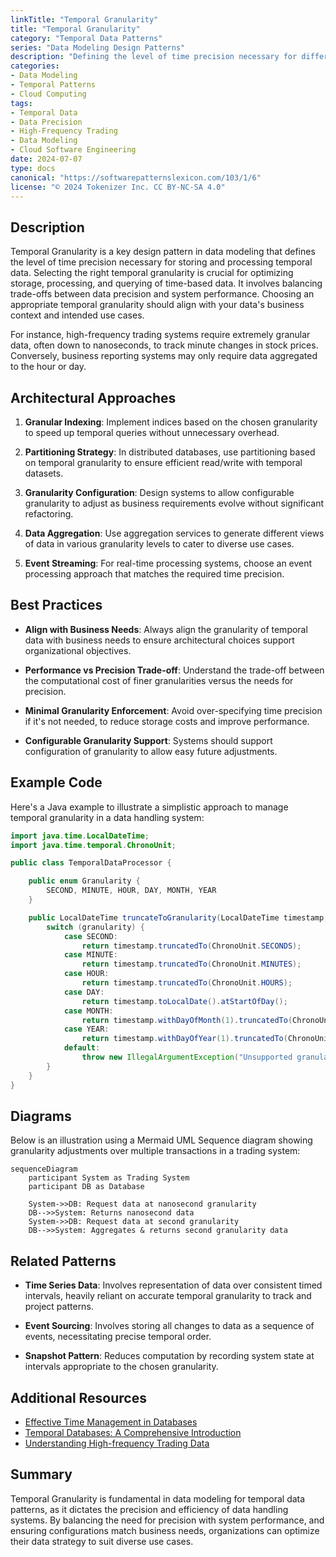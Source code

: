 ```yaml
---
linkTitle: "Temporal Granularity"
title: "Temporal Granularity"
category: "Temporal Data Patterns"
series: "Data Modeling Design Patterns"
description: "Defining the level of time precision necessary for different data sets, such as nanoseconds for high-frequency trading or days for daily summaries."
categories:
- Data Modeling
- Temporal Patterns
- Cloud Computing
tags:
- Temporal Data
- Data Precision
- High-Frequency Trading
- Data Modeling
- Cloud Software Engineering
date: 2024-07-07
type: docs
canonical: "https://softwarepatternslexicon.com/103/1/6"
license: "© 2024 Tokenizer Inc. CC BY-NC-SA 4.0"
---
```



## Description

Temporal Granularity is a key design pattern in data modeling that defines the level of time precision necessary for storing and processing temporal data. Selecting the right temporal granularity is crucial for optimizing storage, processing, and querying of time-based data. It involves balancing trade-offs between data precision and system performance. Choosing an appropriate temporal granularity should align with your data's business context and intended use cases.

For instance, high-frequency trading systems require extremely granular data, often down to nanoseconds, to track minute changes in stock prices. Conversely, business reporting systems may only require data aggregated to the hour or day.

## Architectural Approaches

1. **Granular Indexing**: Implement indices based on the chosen granularity to speed up temporal queries without unnecessary overhead.
   
2. **Partitioning Strategy**: In distributed databases, use partitioning based on temporal granularity to ensure efficient read/write with temporal datasets.

3. **Granularity Configuration**: Design systems to allow configurable granularity to adjust as business requirements evolve without significant refactoring.

4. **Data Aggregation**: Use aggregation services to generate different views of data in various granularity levels to cater to diverse use cases.

5. **Event Streaming**: For real-time processing systems, choose an event processing approach that matches the required time precision.

## Best Practices

- **Align with Business Needs**: Always align the granularity of temporal data with business needs to ensure architectural choices support organizational objectives.

- **Performance vs Precision Trade-off**: Understand the trade-off between the computational cost of finer granularities versus the needs for precision.

- **Minimal Granularity Enforcement**: Avoid over-specifying time precision if it's not needed, to reduce storage costs and improve performance.

- **Configurable Granularity Support**: Systems should support configuration of granularity to allow easy future adjustments.

## Example Code

Here's a Java example to illustrate a simplistic approach to manage temporal granularity in a data handling system:

```java
import java.time.LocalDateTime;
import java.time.temporal.ChronoUnit;

public class TemporalDataProcessor {

    public enum Granularity {
        SECOND, MINUTE, HOUR, DAY, MONTH, YEAR
    }

    public LocalDateTime truncateToGranularity(LocalDateTime timestamp, Granularity granularity) {
        switch (granularity) {
            case SECOND:
                return timestamp.truncatedTo(ChronoUnit.SECONDS);
            case MINUTE:
                return timestamp.truncatedTo(ChronoUnit.MINUTES);
            case HOUR:
                return timestamp.truncatedTo(ChronoUnit.HOURS);
            case DAY:
                return timestamp.toLocalDate().atStartOfDay();
            case MONTH:
                return timestamp.withDayOfMonth(1).truncatedTo(ChronoUnit.DAYS);
            case YEAR:
                return timestamp.withDayOfYear(1).truncatedTo(ChronoUnit.DAYS);
            default:
                throw new IllegalArgumentException("Unsupported granularity: " + granularity);
        }
    }
}
```

## Diagrams

Below is an illustration using a Mermaid UML Sequence diagram showing granularity adjustments over multiple transactions in a trading system:

```mermaid
sequenceDiagram
    participant System as Trading System
    participant DB as Database

    System->>DB: Request data at nanosecond granularity
    DB-->>System: Returns nanosecond data
    System->>DB: Request data at second granularity
    DB-->>System: Aggregates & returns second granularity data
```

## Related Patterns

- **Time Series Data**: Involves representation of data over consistent timed intervals, heavily reliant on accurate temporal granularity to track and project patterns.

- **Event Sourcing**: Involves storing all changes to data as a sequence of events, necessitating precise temporal order.

- **Snapshot Pattern**: Reduces computation by recording system state at intervals appropriate to the chosen granularity.

## Additional Resources

- [Effective Time Management in Databases](https://www.example.com)
- [Temporal Databases: A Comprehensive Introduction](https://www.example.com)
- [Understanding High-frequency Trading Data](https://www.example.com)

## Summary

Temporal Granularity is fundamental in data modeling for temporal data patterns, as it dictates the precision and efficiency of data handling systems. By balancing the need for precision with system performance, and ensuring configurations match business needs, organizations can optimize their data strategy to suit diverse use cases.
